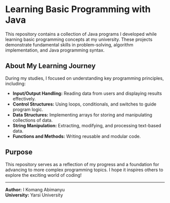 # Learning Basic Programming with Java

This repository contains a collection of Java programs I developed while learning basic programming concepts at my university. These projects demonstrate fundamental skills in problem-solving, algorithm implementation, and Java programming syntax.

## About My Learning Journey

During my studies, I focused on understanding key programming principles, including:

- **Input/Output Handling:** Reading data from users and displaying results effectively.
- **Control Structures:** Using loops, conditionals, and switches to guide program logic.
- **Data Structures:** Implementing arrays for storing and manipulating collections of data.
- **String Manipulation:** Extracting, modifying, and processing text-based data.
- **Functions and Methods:** Writing reusable and modular code.

## Purpose

This repository serves as a reflection of my progress and a foundation for advancing to more complex programming topics. I hope it inspires others to explore the exciting world of coding!

---
**Author:** I Komang Abimanyu  
**University:** Yarsi University

